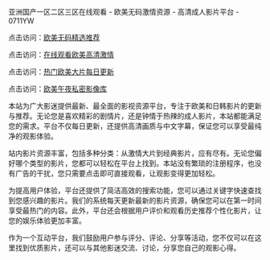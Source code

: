 亚洲国产一区二区三区在线观看 - 欧美无码激情资源 - 高清成人影片平台 - 0711YW

点击访问：<a href="https://heiliaowzu4ur.pages.dev">欧美无码精选推荐</a>

点击访问：<a href="https://heiliaozj3tjd.pages.dev">在线观看欧美高清激情</a>

点击访问：<a href="https://heiliaoe8ajia.pages.dev">热门欧美大片每日更新</a>

点击访问：<a href="https://heiliaoxqkkct.pages.dev">欧美午夜私密影像库</a>

本站为广大影迷提供最新、最全面的影视资源平台，专注于欧美和日韩影片的更新与推荐。无论您是喜欢精彩的剧情片，还是钟情于热辣的成人影片，本站都能满足您的需求。平台不仅每日更新，还提供高清画质与中文字幕，保证您可以享受最纯净的观影体验。

站内影片资源丰富，包括多种分类：从激情大片到经典影片，应有尽有。无论您偏好哪个类型的影片，您都可以轻松在平台上找到。本站没有繁琐的注册程序，也没有广告的干扰，您只需要点击即可直接观看，让观影变得更加轻松。

为提高用户体验，平台还提供了简洁高效的搜索功能，您可以通过关键字快速查找到您感兴趣的影片。我们的系统每天更新最新的影片资源，确保您可以在第一时间享受最热门的内容。此外，平台还会根据用户评价和观看历史推荐个性化影片，让您的娱乐体验更加丰富。

作为一个互动平台，我们鼓励用户参与评分、评论、分享等活动，您不仅可以在这里找到优质影片，还可以与其他影迷交流、讨论，分享您自己的观影心得。

<span style="display:none;">[Canonical link]( )</span>
